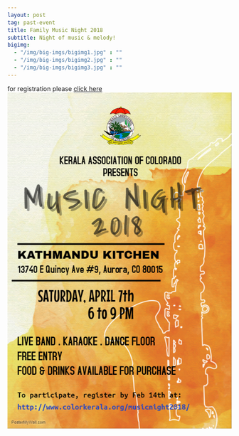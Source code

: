 ```yaml
---
layout: post
tag: past-event
title: Family Music Night 2018
subtitle: Night of music & melody!
bigimg:
  - "/img/big-imgs/bigimg1.jpg" : ""
  - "/img/big-imgs/bigimg2.jpg" : ""
  - "/img/big-imgs/bigimg3.jpg" : ""
---
```

for registration please <a href="http://www.colorkerala.org/musicnight2018/"> click here </a>
![poster of Music Night 2018](/img/mn2018/MusicNightLogo.jpeg)  


